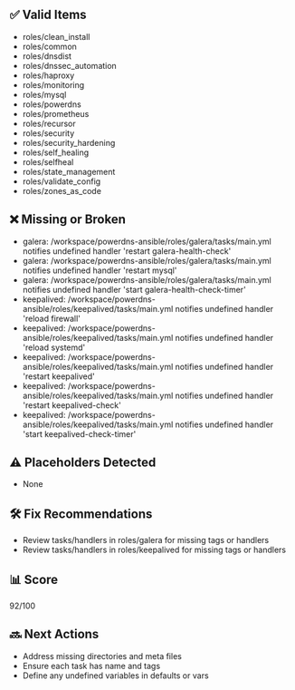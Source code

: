 ## ✅ Valid Items
- roles/clean_install
- roles/common
- roles/dnsdist
- roles/dnssec_automation
- roles/haproxy
- roles/monitoring
- roles/mysql
- roles/powerdns
- roles/prometheus
- roles/recursor
- roles/security
- roles/security_hardening
- roles/self_healing
- roles/selfheal
- roles/state_management
- roles/validate_config
- roles/zones_as_code

## ❌ Missing or Broken
- galera: /workspace/powerdns-ansible/roles/galera/tasks/main.yml notifies undefined handler 'restart galera-health-check'
- galera: /workspace/powerdns-ansible/roles/galera/tasks/main.yml notifies undefined handler 'restart mysql'
- galera: /workspace/powerdns-ansible/roles/galera/tasks/main.yml notifies undefined handler 'start galera-health-check-timer'
- keepalived: /workspace/powerdns-ansible/roles/keepalived/tasks/main.yml notifies undefined handler 'reload firewall'
- keepalived: /workspace/powerdns-ansible/roles/keepalived/tasks/main.yml notifies undefined handler 'reload systemd'
- keepalived: /workspace/powerdns-ansible/roles/keepalived/tasks/main.yml notifies undefined handler 'restart keepalived'
- keepalived: /workspace/powerdns-ansible/roles/keepalived/tasks/main.yml notifies undefined handler 'restart keepalived-check'
- keepalived: /workspace/powerdns-ansible/roles/keepalived/tasks/main.yml notifies undefined handler 'start keepalived-check-timer'

## ⚠️ Placeholders Detected
- None

## 🛠 Fix Recommendations
- Review tasks/handlers in roles/galera for missing tags or handlers
- Review tasks/handlers in roles/keepalived for missing tags or handlers

## 📊 Score
92/100

## 🔜 Next Actions
- Address missing directories and meta files
- Ensure each task has name and tags
- Define any undefined variables in defaults or vars
